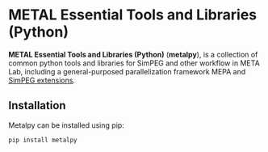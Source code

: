 METAL Essential Tools and Libraries (Python)
===========================

**METAL Essential Tools and Libraries (Python)** (**metalpy**),
is a collection of common python tools and libraries for SimPEG and other workflow in META Lab,
including a general-purposed parallelization framework MEPA and [SimPEG extensions](metalpy/scab/readme.md).

Installation
------------
Metalpy can be installed using pip:

    pip install metalpy